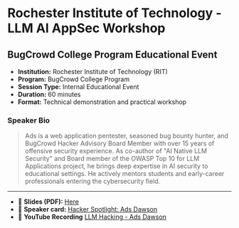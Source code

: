 # Rochester Institute of Technology - LLM AI AppSec Workshop
## BugCrowd College Program Educational Event

- **Institution:** Rochester Institute of Technology (RIT)
- **Program:** BugCrowd College Program
- **Session Type:** Internal Educational Event
- **Duration:** 60 minutes
- **Format:** Technical demonstration and practical workshop

### Speaker Bio

> Ads is a web application pentester, seasoned bug bounty hunter, and BugCrowd Hacker Advisory Board Member with over 15 years of offensive security experience. As co-author of "AI Native LLM Security" and Board member of the OWASP Top 10 for LLM Applications project, he brings deep expertise in AI security to educational settings. He actively mentors students and early-career professionals entering the cybersecurity field.

---

- 📄 **Slides (PDF):** [Here](https://github.com/GangGreenTemperTatum/speaking/blob/7fabc82dcc1e2fe72f23d33f4758b0259999a0e7/docs/conferences/bugcrowd/2025/september/rit/Ads%20Dawson%20x%20BugCrowd_%20Prompt%20to%20Pwn_%20Offensive%20AI%20Security%20-%20RITSEC%20Rochester%20IT%20Security%20-%20September%2026%202025.pdf)
- 📣 **Speaker card:** [Hacker Spotlight: Ads Dawson](https://www.bugcrowd.com/blog/hacker-spotlight-ads-dawson/)
- 🍿 **YouTube Recording** [LLM Hacking - Ads Dawson](https://www.youtube.com/watch?v=kqc2NHeHDi0)